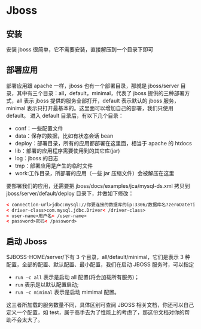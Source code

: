 # Jboss

## 安装

安装 jboss 很简单，它不需要安装，直接解压到一个目录下即可

## 部署应用

部署应用跟 apache 一样，jboss 也有一个部署目录，那就是 jboss/server 目录，其中有三个目录：all，default，minimal，代表了 jboss 提供的三种部署方式，all 表示 jboss 提供的服务全部打开，default 表示默认的 jboss 服务，minimal 表示只打开最基本的。这里面可以增加自己的部署，我们只使用 default。
进入 default 目录后，有以下几个目录：

- conf：一些配置文件
- data：保存的数据，比如有状态会话 bean
- deploy：部署目录，所有的应用都部署在这里面，相当于 apache 的 htdocs
- lib：部署的应用程序需要使用到的其它库(jar)
- log：jboss 的日志
- tmp：部署应用是产生的临时文件
- work:工作目录，所部署的应用（一些 jar 压缩文件）会被解压在这里

要部署我们的应用，还需要把 jboss/docs/examples/jca/mysql-ds.xml 拷贝到 jboss/server/default/deploy 目录下，并做如下修改：

```xml
< connection-url>jdbc:mysql://你要连接的数据库的ip:3306/数据库名?zeroDateTimeBehavior=convertToNull< /connection-url>
< driver-class>com.mysql.jdbc.Driver< /driver-class>
< user-name>用户名< /user-name>
< password>密码< /password>
```

## 启动 Jboss

\$JBOSS-HOME/server/下有 3 个目录，all/default/minimal，它们是表示 3 种配置，全部的配置、默认配置、最小配置，我们在启动 JBOSS 服务时，可以指定

- `run –c all` 表示是启动 all 配置(将会加载所有服务)；
- `run` 表示是以默认配置启动;
- `run –c mimimal` 表示是启动 mimimal 配置。

这三者所加载的服务数量不同，具体区别可查阅 JBOSS 相关文档，你还可以自己定义一个配置，如 test，属于高手去为了性能上的考虑了，那这份文档对你的帮助不会太大了。

